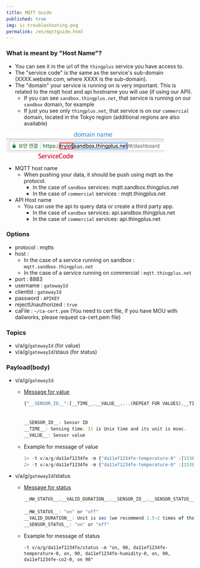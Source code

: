```yaml
---
title: MQTT Guide
published: true
img: ic-troubleshooting.png
permalink: /en/mqttguide.html
---
```



### What is meant by "Host Name"?

- You can see it in the url of the `thingplus` service you have access to.
- The "service code" is the same as the service's sub-domain (XXXX.website.com, where XXXX is the sub-domain).
- The "domain" your service is running on is very important. This is related to the mqtt host and api hostname you will use (if using our API).
  - If you can see `sandbox.thingplus.net`, that service is running on our `sandbox` domain, for example
  - If just you see only `thingplus.net`, that service is on our `commercial` domain, located in the Tokyo region (additional regions are also available)

![](/assets/hostname.png)

- MQTT host name
  - When pushing your data, it should be push using mqtt as the protocol.
    - In the case of `sandbox` services: mqtt.sandbox.thingplus.net
    - In the case of `commercial` services : mqtt.thingplus.net
- API Host name
  - You can use the api to query data or create a third party app.
    - In the case of `sandbox` services: api.sandbox.thingplus.net
    - In the case of `commercial` services: api.thingplus.net

### Options

- protocol : mqtts
- host :
  - In the case of a service running on sandbox : `mqtt.sandbox.thingplus.net`
  - In the case of a service running on commercial : `mqtt.thingplus.net`
- port : 8883
- username : `gatewayId`
- clientId : `gatewayId`
- password : `APIKEY`
- rejectUnauthorized : `true`
- caFile : `~/ca-cert.pem` (You need to cert file, if you have MOU with daliworks, please request ca-cert.pem file)

### Topics

- v/a/g/`gatewayId` (for value)
- v/a/g/`gatewayId`/staus (for status)

### Payload(body)

- v/a/g/`gatewayId`
  - [Message for value](https://github.com/daliworks/thingplus-embedded/blob/master/docs/Thingplus_Embedded_Guide_EN.md#227-transmission-of-the-sensor-value-data-for-multiple-sensors)

    ```javascript
    {"__SENSOR_ID__":[__TIME__,__VALUE__,...(REPEAT FOR VALUES),__TIME__,__VALUE__],"__SENSOR_ID__":[__TIME__,__VALUE__,...,__TIME__,__VALUE__], ...(REPEAT FOR SENSORS)}


    __SENSOR_ID__: Sensor ID
    __TIME__: Sensing time. It is Unix time and its unit is msec.
    __VALUE__: Sensor value
    ```

  - Example for message of value

    ```javascript
    1> -t v/a/g/da11ef1234fe -m {"da11ef1234fe-temperature-0" :[153846953704, "30"], "da11ef1234fe-humidity-0:[153846953704, "50"], "da11ef1234fe-co2-0:[153846953704, "500"]}
    2> -t v/a/g/da11ef1234fe -m {"da11ef1234fe-temperature-0" :[153846953704, "30", 153846950704, "31"], "da11ef1234fe-humidity-0:[153846953704, "50", 153846950704, "48"], "da11ef1234fe-co2-0:[153846953704, "500", 153846950704, "550"]}
    ```

- v/a/g/`gatewayId`/status
  - [Message for status](https://github.com/daliworks/thingplus-embedded/blob/master/docs/Thingplus_Embedded_Guide_EN.md#225-transmission-of-the-hw-status-and-sensors-status-data)

    ```javascript
    __HW_STATUS__,__VALID_DURATION__,__SENSOR_ID__,__SENSOR_STATUS__,__VALID_DURATION__, ...(REPEAT FOR SENSOR), __SENSOR_ID__,__SENSOR_STATUS__,__VALID_DURATION__

    __HW_STATUS__: "on" or "off"
    __VALID_DURATION__: Unit is sec (we recommend 1.5~2 times of the transmission cycle)
    __SENSOR_STATUS__: "on" or "off"
    ```

  - Example for message of status

    ```
    -t v/a/g/da11ef1234fe/status -m "on, 90, da11ef1234fe-temperature-0, on, 90, da11ef1234fe-humidity-0, on, 90, da11ef1234fe-co2-0, on 90"
    ```



<div class='scrolltop'>
    <div class='scroll icon'><i class="fa fa-arrow-circle-up"></i></div>
</div>
<br/>
<br/>
<br/>
<br/>






























